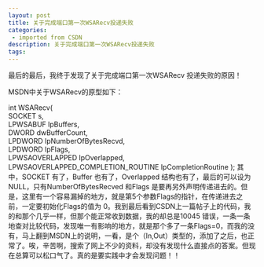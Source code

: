 ```yaml
---
layout: post
title: 关于完成端口第一次WSARecv投递失败
categories: 
 - imported from CSDN
description: 关于完成端口第一次WSARecv投递失败
tags: 
---
```


最后的最后，我终于发现了关于完成端口第一次WSARecv 投递失败的原因！

MSDN中关于WSARecv的原型如下：

int WSARecv(  
SOCKET s,  
LPWSABUF lpBuffers,  
DWORD dwBufferCount,  
LPDWORD lpNumberOfBytesRecvd,  
LPDWORD lpFlags,  
LPWSAOVERLAPPED lpOverlapped, LPWSAOVERLAPPED\_COMPLETION\_ROUTINE lpCompletionRoutine );
其中，SOCKET 有了，Buffer 也有了，Overlapped 结构也有了，最后的可以设为NULL，只有NumberOfBytesRecved 和Flags 是要再另外声明传递进去的。但是，这里有一个容易漏掉的地方，就是第5个参数Flags的指针，在传递进去之前，一定要初始化Flags的值为 0。我到最后看到CSDN上一篇帖子上的代码，我的和那个几乎一样，但那个能正常收到数据，我的却总是10045 错误，一条一条地查对比较代码，发现唯一有影响的地方，就是那个多了一条Flags=0，而我的没有，马上翻到MSDN上的说明，一看，是个（In,Out）类型的，添加了之后，也正常了。唉，辛苦啊，搜索了网上不少的资料，却没有发现什么直接点的答案。但现在总算可以松口气了。真的是要实践中才会发现问题！！
